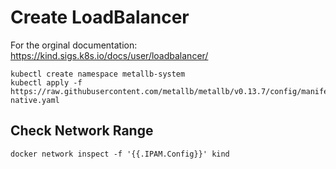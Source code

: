# Create LoadBalancer
For the orginal documentation: https://kind.sigs.k8s.io/docs/user/loadbalancer/



	kubectl create namespace metallb-system
	kubectl apply -f https://raw.githubusercontent.com/metallb/metallb/v0.13.7/config/manifests/metallb-native.yaml

## Check Network Range
	docker network inspect -f '{{.IPAM.Config}}' kind



